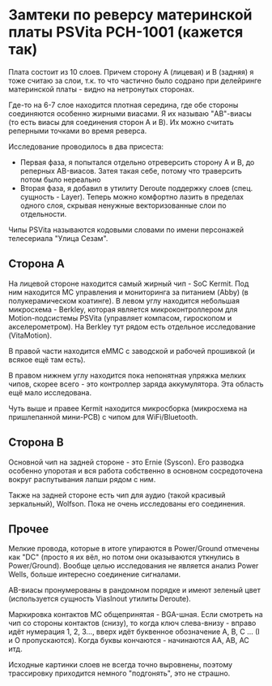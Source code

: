 # Замтеки по реверсу материнской платы PSVita PCH-1001 (кажется так)

Плата состоит из 10 слоев. Причем сторону A (лицевая) и B (задняя) я тоже считаю за слои, т.к. то что частично было содрано при делейринге материнской платы - видно на нетронутых сторонах.

Где-то на 6-7 слое находится плотная середина, где обе стороны соединяются особенно жирными виасами. Я их называю "AB"-виасы (то есть виасы для соединения сторон A и B).
Их можно считать реперными точками во время реверса.

Исследование проводилось в два присеста:
- Первая фаза, я попытался отдельно отреверсить сторону A и B, до реперных AB-виасов. Затея такая себе, потому что траверсить потом было нереально
- Вторая фаза, я добавил в утилиту Deroute поддержку слоев (спец. сущность - Layer). Теперь можно комфортно лазить в пределах одного слоя, скрывая ненужные векторизованные слои по отдельности.

Чипы PSVita называются кодовыми словами по имени персонажей телесериала "Улица Сезам".

## Сторона A

На лицевой стороне находится самый жирный чип - SoC Kermit. Под ним находится МС управления и мониторинга за питанием (Abby) (в полукерамическом коатинге). В левом углу находится небольшая микросхема - Berkley, которая 
является микроконтроллером для Motion-подсистемы PSVita (управляет компасом, гироскопом и акселерометром). На Berkley тут рядом есть отдельное исследование (VitaMotion).

В правой части находится eMMC с заводской и рабочей прошивкой (и всякое ещё там есть).

В правом нижнем углу находится пока непонятная упряжка мелких чипов, скорее всего - это контроллер заряда аккумулятора. Эта область ещё мало исследована.

Чуть выше и правее Kermit находится микросборка (микросхема на пришлепанной мини-PCB) с чипом для WiFi/Bluetooth.

## Сторона B

Основной чип на задней стороне - это Ernie (Syscon). Его разводка особенно упоротая и вся работа собственно в основном сосредоточена вокруг распутывания лапши рядом с ним.

Также на задней стороне есть чип для аудио (такой красивый зеркальный), Wolfson. Пока не очень исследованы его соединения.

## Прочее

Мелкие провода, которые в итоге упираются в Power/Ground отмечены как "DC" (просто я их вёл, но потом они оказываются уткнулись в Power/Ground).
Вообще целью исследования не является анализ Power Wells, больше интересно соединение сигналами.

AB-виасы пронумерованы в рандомном порядке и имеют зеленый цвет (используется сущность ViasInout утилиты Deroute).

Маркировка контактов МС общепринятая - BGA-шная. Если смотреть на чип со стороны контактов (снизу), то когда ключ слева-внизу - вправо идёт нумерация 1, 2, 3..., вверх идёт буквенное
обозначение A, B, C ... (I и O пропускаются). Когда буквы кончаются - начинаются AA, AB, AC итд.

Исходные картинки слоев не всегда точно выровнены, поэтому трассировку приходится немного "подгонять", это не страшно.
